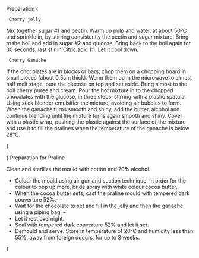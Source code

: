 Preparation {

     Cherry jelly

Mix together sugar #1 and pectin.
Warm up pulp and water, at about 50ºC and
sprinkle in, by stirring consistently the pectin and
sugar mixture.
Bring to the boil and add in sugar #2 and
glucose.
Bring back to the boil again for 30 seconds, last
stir in Citric acid 1:1.
Let it cool down.  


     Cherry Ganache

If the chocolates are in blocks or bars, chop
them on a chopping board in small pieces
(about 0.5cm thick). Warm them up in the
microwave to almost half melt stage, pure the
glucose on top and set aside.
Bring almost to the boil cherry puree and
cream. Pour the hot mixture in to the
chopped chocolates with the glucose, in three
steps, stirring with a plastic spatula. Using
stick blender emulsifier the mixture, avoiding
air bubbles to form. When the ganache turns
smooth and shiny, add the butter, alcohol and
continue blending until the mixture turns
again smooth and shiny. Cover with a plastic
wrap, pushing the plastic against the surface
of the mixture and use it to fill the pralines
when the temperature of the ganache is
below 28°C. 

}

{
     Preparation for Praline


Clean and sterilize the mould with cotton and 70% alcohol.
- Colour the mould using air gun and suction technique. In order for the colour to pop up
more, bride spray with white colour cocoa butter.
- When the cocoa butter sets, cast the praline mould with tempered dark couverture 52%.- -
- Wait for the chocolate to set and fill in the jelly and then the ganache using a piping bag. –
- Let it rest overnight.
- Seal with tempered dark couverture 52% and let it set.
- Demould and serve.
Store in temperature of 20°C and humidity less than 55%, away from foreign odours, for up to 3
weeks.

}